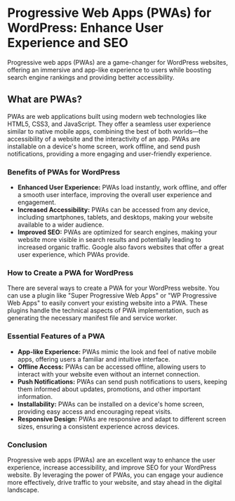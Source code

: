 # Progressive Web Apps (PWAs) for WordPress: Enhance User Experience and SEO

Progressive web apps (PWAs) are a game-changer for WordPress websites, offering an immersive and app-like experience to users while boosting search engine rankings and providing better accessibility.

## What are PWAs?

PWAs are web applications built using modern web technologies like HTML5, CSS3, and JavaScript. They offer a seamless user experience similar to native mobile apps, combining the best of both worlds—the accessibility of a website and the interactivity of an app. PWAs are installable on a device's home screen, work offline, and send push notifications, providing a more engaging and user-friendly experience.

### Benefits of PWAs for WordPress

* **Enhanced User Experience:** PWAs load instantly, work offline, and offer a smooth user interface, improving the overall user experience and engagement.
* **Increased Accessibility:** PWAs can be accessed from any device, including smartphones, tablets, and desktops, making your website available to a wider audience.
* **Improved SEO:** PWAs are optimized for search engines, making your website more visible in search results and potentially leading to increased organic traffic. Google also favors websites that offer a great user experience, which PWAs provide.

### How to Create a PWA for WordPress

There are several ways to create a PWA for your WordPress website. You can use a plugin like "Super Progressive Web Apps" or "WP Progressive Web Apps" to easily convert your existing website into a PWA. These plugins handle the technical aspects of PWA implementation, such as generating the necessary manifest file and service worker.

### Essential Features of a PWA

* **App-like Experience:** PWAs mimic the look and feel of native mobile apps, offering users a familiar and intuitive interface.
* **Offline Access:** PWAs can be accessed offline, allowing users to interact with your website even without an internet connection.
* **Push Notifications:** PWAs can send push notifications to users, keeping them informed about updates, promotions, and other important information.
* **Installability:** PWAs can be installed on a device's home screen, providing easy access and encouraging repeat visits.
* **Responsive Design:** PWAs are responsive and adapt to different screen sizes, ensuring a consistent experience across devices.

### Conclusion

Progressive web apps (PWAs) are an excellent way to enhance the user experience, increase accessibility, and improve SEO for your WordPress website. By leveraging the power of PWAs, you can engage your audience more effectively, drive traffic to your website, and stay ahead in the digital landscape.
